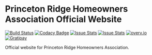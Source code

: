 # Princeton Ridge Homeowners Association Official Website
[![Build Status](https://travis-ci.org/PrincetonRidgeHA/HomeWeb.svg?branch=master)](https://travis-ci.org/PrincetonRidgeHA/HomeWeb)
[![Codacy Badge](https://api.codacy.com/project/badge/grade/f81ced876ee340b78e725ba01d9cc48f)](https://www.codacy.com/app/jzenn/HomeWeb)
[![Issue Stats](http://issuestats.com/github/PrincetonRidgeHA/HomeWeb/badge/pr?style=flat)](http://issuestats.com/github/PrincetonRidgeHA/HomeWeb)
[![Issue Stats](http://issuestats.com/github/PrincetonRidgeHA/HomeWeb/badge/issue?style=flat)](http://issuestats.com/github/PrincetonRidgeHA/HomeWeb)
[![overv.io](https://img.shields.io/badge/overv.io-active-blue.svg)](https://overv.io/workspace/ARMmaster17/sleepy-wallaby/)
[![Gratipay](https://img.shields.io/gratipay/ARMmaster17.svg)](http://gratipay.com/~ARMmaster17)

Official website for Princeton Ridge Homeowners Association.
